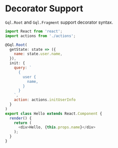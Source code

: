 # Decorator Support
`Gql.Root` and `Gql.Fragment` support decorator syntax.

```js
import React from 'react';
import actions from './actions';

@Gql.Root(
  getState: state => ({
    name: state.user.name,
  }),
  init: {
    query: `
      {
        user {
          name,
        }
      }
    `,
    action: actions.initUserInfo
  }
)
export class Hello extends React.Component {
  render() {
    return (
      <div>Hello, {this.props.name}</div>
    );
  }
}

```
